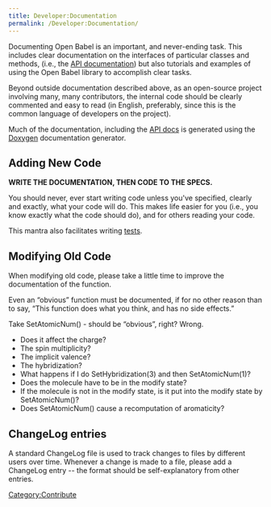 ```yaml
---
title: Developer:Documentation
permalink: /Developer:Documentation/
---
```


Documenting Open Babel is an important, and never-ending task. This includes clear documentation on the interfaces of particular classes and methods, (i.e., the [API documentation](http://openbabel.sourceforge.net/api/)) but also tutorials and examples of using the Open Babel library to accomplish clear tasks.

Beyond outside documentation described above, as an open-source project involving many, many contributors, the internal code should be clearly commented and easy to read (in English, preferably, since this is the common language of developers on the project).

Much of the documentation, including the [API docs](http://openbabel.sourceforge.net/api/) is generated using the [Doxygen](http://www.doxygen.org/) documentation generator.

Adding New Code
---------------

**WRITE THE DOCUMENTATION, THEN CODE TO THE SPECS.**

You should never, ever start writing code unless you've specified, clearly and exactly, what your code will do. This makes life easier for you (i.e., you know exactly what the code should do), and for others reading your code.

This mantra also facilitates writing [tests](/Developer:Testing "wikilink").

Modifying Old Code
------------------

When modifying old code, please take a little time to improve the documentation of the function.

Even an “obvious” function must be documented, if for no other reason than to say, “This function does what you think, and has no side effects.”

Take SetAtomicNum() - should be “obvious”, right? Wrong.

-   Does it affect the charge?
-   The spin multiplicity?
-   The implicit valence?
-   The hybridization?
-   What happens if I do SetHybridization(3) and then SetAtomicNum(1)?
-   Does the molecule have to be in the modify state?
-   If the molecule is not in the modify state, is it put into the modify state by SetAtomicNum()?
-   Does SetAtomicNum() cause a recomputation of aromaticity?

ChangeLog entries
-----------------

A standard ChangeLog file is used to track changes to files by different users over time. Whenever a change is made to a file, please add a ChangeLog entry -- the format should be self-explanatory from other entries.

[Category:Contribute](/Category:Contribute "wikilink")
